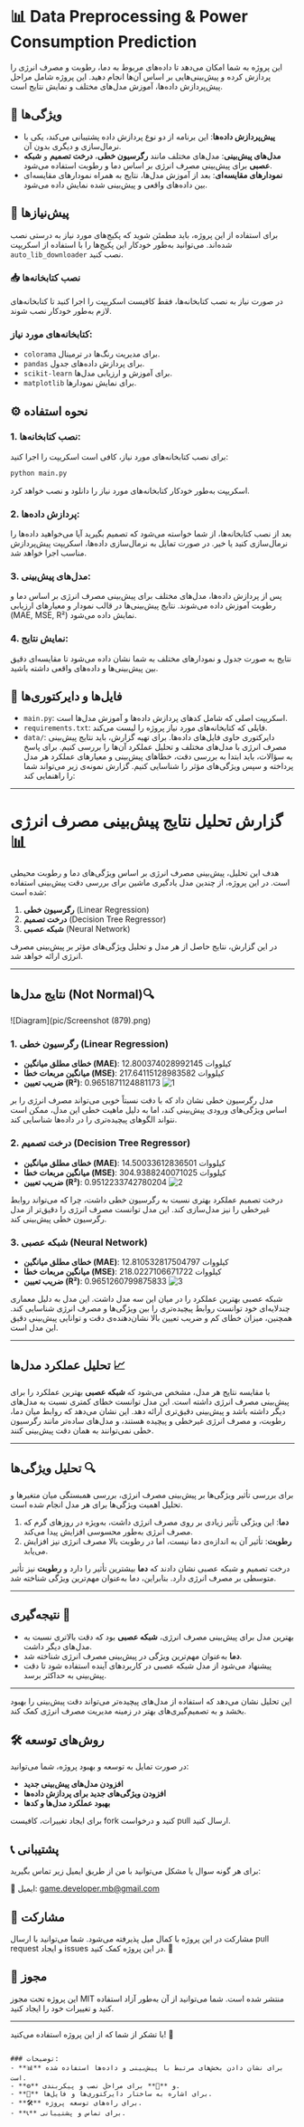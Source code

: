 # 📊 Data Preprocessing & Power Consumption Prediction

این پروژه به شما امکان می‌دهد تا داده‌های مربوط به دما، رطوبت و مصرف انرژی را پردازش کرده و پیش‌بینی‌هایی بر اساس آن‌ها انجام دهید. این پروژه شامل مراحل پیش‌پردازش داده‌ها، آموزش مدل‌های مختلف و نمایش نتایج است.

## 🚀 ویژگی‌ها

- **پیش‌پردازش داده‌ها**: این برنامه از دو نوع پردازش داده پشتیبانی می‌کند، یکی با نرمال‌سازی و دیگری بدون آن.
- **مدل‌های پیش‌بینی**: مدل‌های مختلف مانند **رگرسیون خطی**، **درخت تصمیم** و **شبکه عصبی** برای پیش‌بینی مصرف انرژی بر اساس دما و رطوبت استفاده می‌شود.
- **نمودارهای مقایسه‌ای**: بعد از آموزش مدل‌ها، نتایج به همراه نمودارهای مقایسه‌ای بین داده‌های واقعی و پیش‌بینی شده نمایش داده می‌شود.

## 🔧 پیش‌نیازها

برای استفاده از این پروژه، باید مطمئن شوید که پکیج‌های مورد نیاز به درستی نصب شده‌اند. می‌توانید به‌طور خودکار این پکیج‌ها را با استفاده از اسکریپت `auto_lib_downloader` نصب کنید.

### 📥 نصب کتابخانه‌ها

در صورت نیاز به نصب کتابخانه‌ها، فقط کافیست اسکریپت را اجرا کنید تا کتابخانه‌های لازم به‌طور خودکار نصب شوند.

### کتابخانه‌های مورد نیاز:

- `colorama` برای مدیریت رنگ‌ها در ترمینال.
- `pandas` برای پردازش داده‌های جدول.
- `scikit-learn` برای آموزش و ارزیابی مدل‌ها.
- `matplotlib` برای نمایش نمودارها.

## ⚙️ نحوه استفاده

### 1. نصب کتابخانه‌ها:

برای نصب کتابخانه‌های مورد نیاز، کافی است اسکریپت را اجرا کنید:

```bash
python main.py
```

اسکریپت به‌طور خودکار کتابخانه‌های مورد نیاز را دانلود و نصب خواهد کرد.

### 2. پردازش داده‌ها:

بعد از نصب کتابخانه‌ها، از شما خواسته می‌شود که تصمیم بگیرید آیا می‌خواهید داده‌ها را نرمال‌سازی کنید یا خیر. در صورت تمایل به نرمال‌سازی داده‌ها، اسکریپت پیش‌پردازش مناسب اجرا خواهد شد.

### 3. مدل‌های پیش‌بینی:

پس از پردازش داده‌ها، مدل‌های مختلف برای پیش‌بینی مصرف انرژی بر اساس دما و رطوبت آموزش داده می‌شوند. نتایج پیش‌بینی‌ها در قالب نمودار و معیارهای ارزیابی (MAE, MSE, R²) نمایش داده می‌شود.

### 4. نمایش نتایج:

نتایج به صورت جدول و نمودارهای مختلف به شما نشان داده می‌شود تا مقایسه‌ای دقیق بین پیش‌بینی‌ها و داده‌های واقعی داشته باشید.

## 📂 فایل‌ها و دایرکتوری‌ها

- `main.py`: اسکریپت اصلی که شامل کدهای پردازش داده‌ها و آموزش مدل‌ها است.
- `requirements.txt`: فایلی که کتابخانه‌های مورد نیاز پروژه را لیست می‌کند.
- `data/`: دایرکتوری حاوی فایل‌های داده‌ها.
برای تهیه گزارش، باید نتایج پیش‌بینی مصرف انرژی با مدل‌های مختلف و تحلیل عملکرد آن‌ها را بررسی کنیم. برای پاسخ به سؤالات، باید ابتدا به بررسی دقت، خطاهای پیش‌بینی و معیارهای عملکرد هر مدل پرداخته و سپس ویژگی‌های مؤثر را شناسایی کنیم. گزارش نمونه‌ی زیر می‌تواند شما را راهنمایی کند:

---

# گزارش تحلیل نتایج پیش‌بینی مصرف انرژی 📊

هدف این تحلیل، پیش‌بینی مصرف انرژی بر اساس ویژگی‌های دما و رطوبت محیطی است. در این پروژه، از چندین مدل یادگیری ماشین برای بررسی دقت پیش‌بینی استفاده شده است:
1. **رگرسیون خطی** (Linear Regression)
2. **درخت تصمیم** (Decision Tree Regressor)
3. **شبکه عصبی** (Neural Network)

در این گزارش، نتایج حاصل از هر مدل و تحلیل ویژگی‌های مؤثر بر پیش‌بینی مصرف انرژی ارائه خواهد شد.

---

## نتایج مدل‌ها (Not Normal)🔍
![Diagram](pic/Screenshot (879).png)

### 1. رگرسیون خطی (Linear Regression)

- **خطای مطلق میانگین (MAE)**: 12.800374028992145 کیلووات
- **میانگین مربعات خطا (MSE)**: 217.64115128983582 کیلووات
- **ضریب تعیین (R²)**: 0.9651871124881173
![1](pic/Figure_1.png)

مدل رگرسیون خطی نشان داد که با دقت نسبتاً خوبی می‌تواند مصرف انرژی را بر اساس ویژگی‌های ورودی پیش‌بینی کند، اما به دلیل ماهیت خطی این مدل، ممکن است نتواند الگوهای پیچیده‌تری را در داده‌ها شناسایی کند.

### 2. درخت تصمیم (Decision Tree Regressor)

- **خطای مطلق میانگین (MAE)**: 14.50033612836501 کیلووات
- **میانگین مربعات خطا (MSE)**: 304.9388240071025 کیلووات
- **ضریب تعیین (R²)**: 0.9512233742780204
![2](pic/Figure_2.png)

درخت تصمیم عملکرد بهتری نسبت به رگرسیون خطی داشت، چرا که می‌تواند روابط غیرخطی را نیز مدل‌سازی کند. این مدل توانست مصرف انرژی را دقیق‌تر از مدل رگرسیون خطی پیش‌بینی کند.

### 3. شبکه عصبی (Neural Network)

- **خطای مطلق میانگین (MAE)**: 12.810532817504797 کیلووات
- **میانگین مربعات خطا (MSE)**: 218.0227106671722 کیلووات
- **ضریب تعیین (R²)**: 0.9651260799875833
![3](pic/Figure_3.png)

شبکه عصبی بهترین عملکرد را در میان این سه مدل داشت. این مدل به دلیل معماری چندلایه‌ای خود توانست روابط پیچیده‌تری را بین ویژگی‌ها و مصرف انرژی شناسایی کند. همچنین، میزان خطای کم و ضریب تعیین بالا نشان‌دهنده‌ی دقت و توانایی پیش‌بینی دقیق این مدل است.

---

## تحلیل عملکرد مدل‌ها 📈

با مقایسه نتایج هر مدل، مشخص می‌شود که **شبکه عصبی** بهترین عملکرد را برای پیش‌بینی مصرف انرژی داشته است. این مدل توانست خطای کمتری نسبت به مدل‌های دیگر داشته باشد و پیش‌بینی دقیق‌تری ارائه دهد. این نشان می‌دهد که روابط میان دما، رطوبت، و مصرف انرژی غیرخطی و پیچیده هستند، و مدل‌های ساده‌تر مانند رگرسیون خطی نمی‌توانند به همان دقت پیش‌بینی کنند.

---

## تحلیل ویژگی‌ها 🔍

برای بررسی تأثیر ویژگی‌ها بر پیش‌بینی مصرف انرژی، بررسی همبستگی میان متغیرها و تحلیل اهمیت ویژگی‌ها برای هر مدل انجام شده است.

1. **دما**: این ویژگی تأثیر زیادی بر روی مصرف انرژی داشت، به‌ویژه در روزهای گرم که مصرف انرژی به‌طور محسوسی افزایش پیدا می‌کند.
2. **رطوبت**: تأثیر آن به اندازه‌ی دما نیست، اما در رطوبت بالا مصرف انرژی نیز افزایش می‌یابد.

درخت تصمیم و شبکه عصبی نشان دادند که **دما** بیشترین تأثیر را دارد و **رطوبت** نیز تأثیر متوسطی بر مصرف انرژی دارد. بنابراین، دما به‌عنوان مهم‌ترین ویژگی شناخته شد.

---

## نتیجه‌گیری 📝

- بهترین مدل برای پیش‌بینی مصرف انرژی، **شبکه عصبی** بود که دقت بالاتری نسبت به مدل‌های دیگر داشت.
- **دما** به‌عنوان مهم‌ترین ویژگی در پیش‌بینی مصرف انرژی شناخته شد.
- پیشنهاد می‌شود از مدل شبکه عصبی در کاربردهای آینده استفاده شود تا دقت پیش‌بینی به حداکثر برسد.

---

این تحلیل نشان می‌دهد که استفاده از مدل‌های پیچیده‌تر می‌تواند دقت پیش‌بینی را بهبود بخشد و به تصمیم‌گیری‌های بهتر در زمینه مدیریت مصرف انرژی کمک کند.
## 🛠️ روش‌های توسعه

در صورت تمایل به توسعه و بهبود پروژه، شما می‌توانید:

- **افزودن مدل‌های پیش‌بینی جدید**
- **افزودن ویژگی‌های جدید برای پردازش داده‌ها**
- **بهبود عملکرد مدل‌ها و کدها**

برای ایجاد تغییرات، کافیست fork کنید و درخواست pull ارسال کنید.

## 📞 پشتیبانی

برای هر گونه سوال یا مشکل می‌توانید با من از طریق ایمیل زیر تماس بگیرید:

📧 ایمیل: [game.developer.mb@gmail.com](mailto:game.developer.mb@gmail.com)

## 👥 مشارکت

مشارکت در این پروژه با کمال میل پذیرفته می‌شود. شما می‌توانید با ارسال pull request و ایجاد issues در این پروژه کمک کنید. 🙌

## 📝 مجوز

این پروژه تحت مجوز MIT منتشر شده است. شما می‌توانید از آن به‌طور آزاد استفاده کنید و تغییرات خود را ایجاد کنید.

---

با تشکر از شما که از این پروژه استفاده می‌کنید! 🙏
```

### توضیحات:
- **📊** برای نشان دادن بخش‌های مرتبط با پیش‌بینی و داده‌ها استفاده شده است.
- **⚙️** و **🔧** برای مراحل نصب و پیکربندی.
- **📂** برای اشاره به ساختار دایرکتوری‌ها و فایل‌ها.
- **🛠️** برای راه‌های توسعه پروژه.
- **📞** برای تماس و پشتیبانی.

